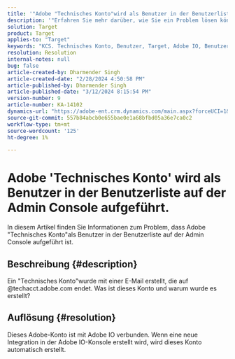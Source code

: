 ```yaml
---
title: '"Adobe "Technisches Konto"wird als Benutzer in der Benutzerliste auf der Admin Console aufgeführt."'
description: '"Erfahren Sie mehr darüber, wie Sie ein Problem lösen können, bei dem Adobe "Technisches Konto"als Benutzer in der Benutzerliste auf der Admin Console aufgeführt ist."'
solution: Target
product: Target
applies-to: "Target"
keywords: "KCS. Technisches Konto, Benutzer, Target, Adobe IO, Benutzerliste"
resolution: Resolution
internal-notes: null
bug: false
article-created-by: Dharmender Singh
article-created-date: "2/28/2024 4:50:58 PM"
article-published-by: Dharmender Singh
article-published-date: "3/12/2024 8:15:54 PM"
version-number: 9
article-number: KA-14102
dynamics-url: "https://adobe-ent.crm.dynamics.com/main.aspx?forceUCI=1&pagetype=entityrecord&etn=knowledgearticle&id=ac309a87-59d6-ee11-9079-6045bd006295"
source-git-commit: 557b84abcb0e655bae0e1a68bfbd05a36e7ca0c2
workflow-type: tm+mt
source-wordcount: '125'
ht-degree: 1%

---
```


# Adobe &#39;Technisches Konto&#39; wird als Benutzer in der Benutzerliste auf der Admin Console aufgeführt.


In diesem Artikel finden Sie Informationen zum Problem, dass Adobe &quot;Technisches Konto&quot;als Benutzer in der Benutzerliste auf der Admin Console aufgeführt ist.

## Beschreibung {#description}


Ein &quot;Technisches Konto&quot;wurde mit einer E-Mail erstellt, die auf @techacct.adobe.com endet. Was ist dieses Konto und warum wurde es erstellt?


## Auflösung {#resolution}


Dieses Adobe-Konto ist mit Adobe IO verbunden. Wenn eine neue Integration in der Adobe IO-Konsole erstellt wird, wird dieses Konto automatisch erstellt.
